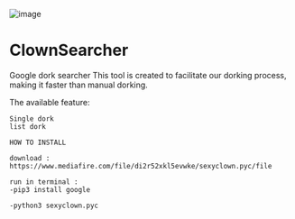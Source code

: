 ![image](https://github.com/SexyClown/ClownSearcher/assets/52460802/3affbb7e-f406-477e-8d17-cf9a66571d65)


# ClownSearcher
Google dork searcher
This tool is created to facilitate our dorking process, making it faster than manual dorking.

The available feature:

    Single dork
    list dork

    HOW TO INSTALL

    download : https://www.mediafire.com/file/di2r52xkl5evwke/sexyclown.pyc/file

    run in terminal :
    -pip3 install google

    -python3 sexyclown.pyc


